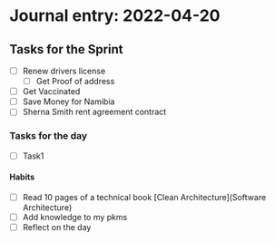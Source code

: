 # Journal entry:  2022-04-20


## Tasks for the Sprint
 - [ ] Renew drivers license 
	 - [ ] Get Proof of address
 - [ ] Get Vaccinated
 - [ ] Save Money for Namibia
 - [ ] Sherna Smith rent agreement contract

### Tasks for the day
- [ ] Task1

#### Habits
- [ ] Read 10 pages of a technical book [Clean Architecture](Software Architecture)
- [ ] Add knowledge to my pkms
- [ ] Reflect on the day